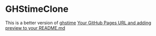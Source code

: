 # GHStimeClone
This is a better version of [ghstime](https://ghstime.com)
[Your GitHub Pages URL and adding preview to your README.md](https://ghstime.vercel.app)

